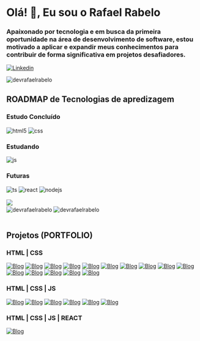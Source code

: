 <h1 align="left">Olá! 👋, Eu sou o Rafael Rabelo</h1>
<h3 align="left">Apaixonado por tecnologia e em busca da primeira oportunidade na área de desenvolvimento de software, estou motivado a aplicar e expandir meus conhecimentos para contribuir de forma significativa em projetos desafiadores.</h3>

[![Linkedin](https://img.shields.io/badge/LinkedIn-0077B5?style=for-the-badge&logo=linkedin&logoColor=white)](https://www.linkedin.com/in/-rafaelrabelo/)

<img src="https://komarev.com/ghpvc/?username=devrafaelrabelo&label=Profile%20views&color=0e75b6&style=flat" alt="devrafaelrabelo" />

## ROADMAP de Tecnologias de apredizagem 

<div style="display: inline_block">  
  
### Estudo Concluído
<div>
    <img align="center" alt="html5" src="https://img.shields.io/badge/HTML5-E34F26?style=for-the-badge&logo=html5&logoColor=white" />
    <img align="center" alt="css" src="https://img.shields.io/badge/CSS3-1572B6?style=for-the-badge&logo=css3&logoColor=white" />    
  </div>
  
### Estudando
<div>
  <img align="center" alt="js" src="https://img.shields.io/badge/JavaScript-F7DF1E?style=for-the-badge&logo=javascript&logoColor=black" />
</div>

### Futuras
<div>
  <img align="center" alt="ts" src="https://img.shields.io/badge/TypeScript-007ACC?style=for-the-badge&logo=typescript&logoColor=white" />
  <img align="center" alt="react" src="https://img.shields.io/badge/React-20232A?style=for-the-badge&logo=react&logoColor=61DAFB" />
  <img align="center" alt="nodejs" src="https://img.shields.io/badge/Node.js-43853D?style=for-the-badge&logo=node.js&logoColor=white" />
</div>
</div><br/>


<img src="https://github-readme-stats.vercel.app/api/top-langs/?username=devrafaelrabelo&theme=blue-green">

<div>
  <img align="center" src="https://github-readme-stats.vercel.app/api?username=devrafaelrabelo&show_icons=true&locale=en" alt="devrafaelrabelo" />
  <img align="center" src="https://github-readme-streak-stats.herokuapp.com/?user=devrafaelrabelo&" alt="devrafaelrabelo" />
</div>
<br>

## Projetos (PORTFOLIO)

### HTML | CSS 

[![Blog](https://img.shields.io/website?label=Apresentação&style=for-the-badge&url=https://devrafaelrabelo.github.io/Apresentacao/)](https://devrafaelrabelo.github.io/Apresentacao/)
[![Blog](https://img.shields.io/website?label=Agencia%20Design&style=for-the-badge&url=https://devrafaelrabelo.github.io/Agencia_Design/)](https://devrafaelrabelo.github.io/Agencia_Design/)
[![Blog](https://img.shields.io/website?label=Wild%20Beast&style=for-the-badge&url=https://devrafaelrabelo.github.io/Wild_Beast/)](https://devrafaelrabelo.github.io/Wild_Beast/)
[![Blog](https://img.shields.io/website?label=Imobiliaria&style=for-the-badge&url=https://devrafaelrabelo.github.io/Imobiliaria/)](https://devrafaelrabelo.github.io/Imobiliaria/)
[![Blog](https://img.shields.io/website?label=Otica&style=for-the-badge&url=https://devrafaelrabelo.github.io/Otica/)](https://devrafaelrabelo.github.io/Otica/)
[![Blog](https://img.shields.io/website?label=FlexBlog&style=for-the-badge&url=https://devrafaelrabelo.github.io/FlexBlog/)](https://devrafaelrabelo.github.io/FlexBlog/)
[![Blog](https://img.shields.io/website?label=Pet%20Shop&style=for-the-badge&url=https://devrafaelrabelo.github.io/Pet_Shop/)](https://devrafaelrabelo.github.io/Pet_Shop/)
[![Blog](https://img.shields.io/website?label=Barbearia%2001&style=for-the-badge&url=https://devrafaelrabelo.github.io/Barbearia/)](https://devrafaelrabelo.github.io/Barbearia/)
[![Blog](https://img.shields.io/website?label=Fashion%20Designer%2001&style=for-the-badge&url=https://devrafaelrabelo.github.io/Fashion_Designer_01/)](https://devrafaelrabelo.github.io/Fashion_Designer_01/)
[![Blog](https://img.shields.io/website?label=Agencia%20Architecture%2001&style=for-the-badge&url=https://devrafaelrabelo.github.io/Agencia_Architecture_01/)](https://devrafaelrabelo.github.io/Agencia_Architecture_01/)
[![Blog](https://img.shields.io/website?label=Fashion%20Designer%2002&style=for-the-badge&url=https://devrafaelrabelo.github.io/Fashion_Designer_02/)](https://devrafaelrabelo.github.io/Fashion_Designer_02/)
[![Blog](https://img.shields.io/website?label=Fashion%20Designer%2003&style=for-the-badge&url=https://devrafaelrabelo.github.io/Fashion_Designer_03/)](https://devrafaelrabelo.github.io/Fashion_Designer_03/)
[![Blog](https://img.shields.io/website?label=Barbearia%2002&style=for-the-badge&url=https://devrafaelrabelo.github.io/Barbearia_02/)](https://devrafaelrabelo.github.io/Barbearia_02/)
[![Blog](https://img.shields.io/website?label=Fabrica%20Bike&style=for-the-badge&url=https://devrafaelrabelo.github.io/Fabrica_Bike/)](https://devrafaelrabelo.github.io/Fabrica_Bike/)
[![Blog](https://img.shields.io/website?label=Fabrica%20Bicicleta%2002&style=for-the-badge&url=https://devrafaelrabelo.github.io/Fabrica_Bicicleta_2/)](https://devrafaelrabelo.github.io/Fabrica_Bicicleta_2/)

### HTML | CSS | JS

[![Blog](https://img.shields.io/website?label=Agencia%20Architecture%2001&style=for-the-badge&url=https://devrafaelrabelo.github.io/Agencia_Architecture_01/)](https://devrafaelrabelo.github.io/Agencia_Architecture_01/)
[![Blog](https://img.shields.io/website?label=Agencia%20Architecture%2002&style=for-the-badge&url=https://devrafaelrabelo.github.io/Agencia_Architecture_02/)](https://devrafaelrabelo.github.io/Agencia_Architecture_02/)
[![Blog](https://img.shields.io/website?label=Fabrica%20Bicicleta%2001&style=for-the-badge&url=https://devrafaelrabelo.github.io/Fabrica-Bicicleta_01/)](https://devrafaelrabelo.github.io/Fabrica-Bicicleta_01/)
[![Blog](https://img.shields.io/website?label=Ecoprem&style=for-the-badge&url=https://devrafaelrabelo.github.io/EcopremWebsite/)](https://devrafaelrabelo.github.io/EcopremWebsite/) 
[![Blog](https://img.shields.io/website?label=Animais%20Fantasticos&style=for-the-badge&url=https://devrafaelrabelo.github.io/AnimaisFantastico/)](https://devrafaelrabelo.github.io/AnimaisFantastico/) 
[![Blog](https://img.shields.io/website?label=Sistema%20Restaurante%2002&style=for-the-badge&url=https://devrafaelrabelo.github.io/Restaurante_01/)](https://devrafaelrabelo.github.io/Restaurante_01/)


### HTML | CSS | JS | REACT

[![Blog](https://img.shields.io/website?label=Cardapio&style=for-the-badge&url=https://devrafaelrabelo.github.io/Cardapio/)](https://devrafaelrabelo.github.io/Cardapio/)
